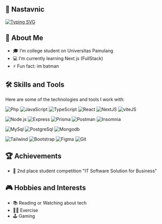 ## 🤖 Nastavnic

[![Typing SVG](https://readme-typing-svg.demolab.com?font=Fira+Code&weight=500&pause=1000&width=435&lines=Hello%2C+I'm+Arya+Naufal)](https://git.io/typing-svg)

## 🚀 About Me

- 🎓 I’m college student on Universitas Pamulang
- 💻 I’m currently learning Next js (FullStack)
- ⚡ Fun fact: im batman

## 🛠️ Skills and Tools

Here are some of the technologies and tools I work with:

![Php](https://img.shields.io/badge/-Php-333?style=flat&logo=php)
![JavaScript](https://img.shields.io/badge/-JavaScript-333?style=flat&logo=javascript)
![TypeScript](https://img.shields.io/badge/-TypeScript-333?style=flat&logo=typescript)
![React](https://img.shields.io/badge/-React-333?style=flat&logo=react)
![NextJS](https://img.shields.io/badge/-Next-333?style=flat&logo=nextdotjs)
![viteJS](https://img.shields.io/badge/-vite-333?style=flat&logo=vite)

![Node.js](https://img.shields.io/badge/-Node.js-333?style=flat&logo=node.js)
![Express](https://img.shields.io/badge/-Express-333?style=flat&logo=express)
![Prisma](https://img.shields.io/badge/-Prisma-333?style=flat&logo=prisma)
![Postman](https://img.shields.io/badge/-Postman-333?style=flat&logo=postman)
![Insomnia](https://img.shields.io/badge/-Insomnia-333?style=flat&logo=insomnia)

![MySql](https://img.shields.io/badge/-MySql-333?style=flat&logo=mysql)
![PostgreSql](https://img.shields.io/badge/-PostgreSql-333?style=flat&logo=postgresql)
![Mongodb](https://img.shields.io/badge/-Mongodb-333?style=flat&logo=mongodb)

![Tailwind](https://img.shields.io/badge/-Tailwind-333?style=flat&logo=tailwindcss)
![Bootstrap](https://img.shields.io/badge/-Bootstrap-333?style=flat&logo=bootstrap)
![Figma](https://img.shields.io/badge/-Figma-333?style=flat&logo=figma)
![Git](https://img.shields.io/badge/-Git-333?style=flat&logo=git)

## 🏆 Achievements

- 🥈 2nd place student competition "IT Software Solution for Business"

## 🎮 Hobbies and Interests

- 📚 Reading or Watching about tech
- 🏃‍♂️ Exercise
- 🕹️ Gaming
